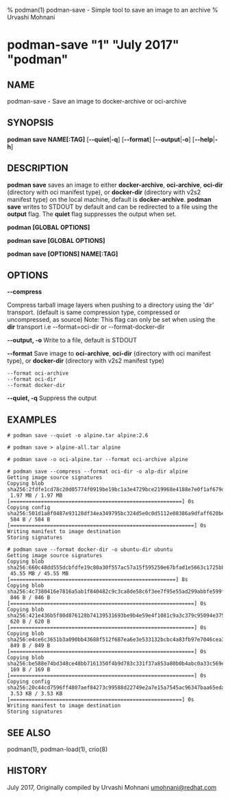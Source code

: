 % podman(1) podman-save - Simple tool to save an image to an archive
% Urvashi Mohnani
# podman-save "1" "July 2017" "podman"

## NAME
podman\-save - Save an image to docker-archive or oci-archive

## SYNOPSIS
**podman save**
**NAME[:TAG]**
[**--quiet**|**-q**]
[**--format**]
[**--output**|**-o**]
[**--help**|**-h**]

## DESCRIPTION
**podman save** saves an image to either **docker-archive**, **oci-archive**, **oci-dir** (directory
with oci manifest type), or **docker-dir** (directory with v2s2 manifest type) on the local machine,
default is **docker-archive**. **podman save** writes to STDOUT by default and can be redirected to a
file using the **output** flag. The **quiet** flag suppresses the output when set.

**podman [GLOBAL OPTIONS]**

**podman save [GLOBAL OPTIONS]**

**podman save [OPTIONS] NAME[:TAG]**

## OPTIONS

**--compress**

Compress tarball image layers when pushing to a directory using the 'dir' transport. (default is same compression type, compressed or uncompressed, as source)
Note: This flag can only be set when using the **dir** transport i.e --format=oci-dir or --format-docker-dir

**--output, -o**
Write to a file, default is STDOUT

**--format**
Save image to **oci-archive**, **oci-dir** (directory with oci manifest type), or **docker-dir** (directory with v2s2 manifest type)
```
--format oci-archive
--format oci-dir
--format docker-dir
```

**--quiet, -q**
Suppress the output

## EXAMPLES

```
# podman save --quiet -o alpine.tar alpine:2.6
```

```
# podman save > alpine-all.tar alpine
```

```
# podman save -o oci-alpine.tar --format oci-archive alpine
```

```
# podman save --compress --format oci-dir -o alp-dir alpine
Getting image source signatures
Copying blob sha256:2fdfe1cd78c20d05774f0919be19bc1a3e4729bce219968e4188e7e0f1af679d
 1.97 MB / 1.97 MB [========================================================] 0s
Copying config sha256:501d1a8f0487e93128df34ea349795bc324d5e0c0d5112e08386a9dfaff620be
 584 B / 584 B [============================================================] 0s
Writing manifest to image destination
Storing signatures
```

```
# podman save --format docker-dir -o ubuntu-dir ubuntu
Getting image source signatures
Copying blob sha256:660c48dd555dcbfdfe19c80a30f557ac57a15f595250e67bfad1e5663c1725bb
 45.55 MB / 45.55 MB [======================================================] 8s
Copying blob sha256:4c7380416e7816a5ab1f840482c9c3ca8de58c6f3ee7f95e55ad299abbfe599f
 846 B / 846 B [============================================================] 0s
Copying blob sha256:421e436b5f80d876128b74139531693be9b4e59e4f1081c9a3c379c95094e375
 620 B / 620 B [============================================================] 0s
Copying blob sha256:e4ce6c3651b3a090bb43688f512f687ea6e3e533132bcbc4a83fb97e7046cea3
 849 B / 849 B [============================================================] 0s
Copying blob sha256:be588e74bd348ce48bb7161350f4b9d783c331f37a853a80b0b4abc0a33c569e
 169 B / 169 B [============================================================] 0s
Copying config sha256:20c44cd7596ff4807aef84273c99588d22749e2a7e15a7545ac96347baa65eda
 3.53 KB / 3.53 KB [========================================================] 0s
Writing manifest to image destination
Storing signatures
```

## SEE ALSO
podman(1), podman-load(1), crio(8)

## HISTORY
July 2017, Originally compiled by Urvashi Mohnani <umohnani@redhat.com>
